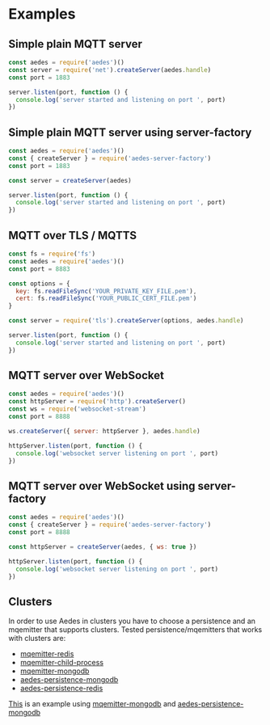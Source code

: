 <!-- markdownlint-disable MD013 MD024 -->
# Examples

## Simple plain MQTT server

```js
const aedes = require('aedes')()
const server = require('net').createServer(aedes.handle)
const port = 1883

server.listen(port, function () {
  console.log('server started and listening on port ', port)
})
```

## Simple plain MQTT server using server-factory

```js
const aedes = require('aedes')()
const { createServer } = require('aedes-server-factory')
const port = 1883

const server = createServer(aedes)

server.listen(port, function () {
  console.log('server started and listening on port ', port)
})
```

## MQTT over TLS / MQTTS

```js
const fs = require('fs')
const aedes = require('aedes')()
const port = 8883

const options = {
  key: fs.readFileSync('YOUR_PRIVATE_KEY_FILE.pem'),
  cert: fs.readFileSync('YOUR_PUBLIC_CERT_FILE.pem')
}

const server = require('tls').createServer(options, aedes.handle)

server.listen(port, function () {
  console.log('server started and listening on port ', port)
})
```

## MQTT server over WebSocket

```js
const aedes = require('aedes')()
const httpServer = require('http').createServer()
const ws = require('websocket-stream')
const port = 8888

ws.createServer({ server: httpServer }, aedes.handle)

httpServer.listen(port, function () {
  console.log('websocket server listening on port ', port)
})
```

## MQTT server over WebSocket using server-factory

```js
const aedes = require('aedes')()
const { createServer } = require('aedes-server-factory')
const port = 8888

const httpServer = createServer(aedes, { ws: true })

httpServer.listen(port, function () {
  console.log('websocket server listening on port ', port)
})
```

## Clusters

In order to use Aedes in clusters you have to choose a persistence and an mqemitter that supports clusters. Tested persistence/mqemitters that works with clusters are:

- [mqemitter-redis]
- [mqemitter-child-process]
- [mqemitter-mongodb]
- [aedes-persistence-mongodb]
- [aedes-persistence-redis]

[This](https://github.com/moscajs/aedes/blob/master/examples/clusters/index.js) is an example using [mqemitter-mongodb] and [aedes-persistence-mongodb]

[aedes-persistence-mongodb]: https://www.npmjs.com/aedes-persistence-mongodb
[aedes-persistence-redis]: https://www.npmjs.com/aedes-persistence-redis

[mqemitter-redis]: https://www.npmjs.com/mqemitter-redis
[mqemitter-mongodb]: https://www.npmjs.com/mqemitter-mongodb
[mqemitter-child-process]: https://www.npmjs.com/mqemitter-child-process

